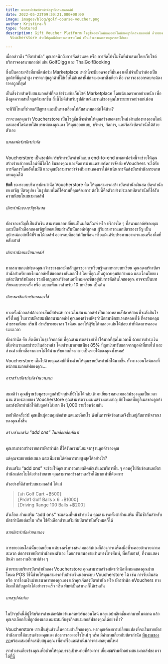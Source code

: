 ```yaml
---
title: แพลตฟอร์มบัตรกำนัลธุรกิจสนามกอล์ฟ
date: 2022-05-23T09:30:21.000+00:00
image: images/blog/golf-course-voucher.png
author: Kristira-R
type: featured
description: Gift Voucher Platform โซลูชั่นออนไลน์และออฟไลน์ของธุรกิจสนามกอล์ฟ ด้วยซอฟต์แวร์บัตรกำนัล
  Voucherstore ช่วยให้คุณมีช่องทางการขายใหม่ เป็นเจ้าของและควบคุมราคาได้เอง

---
```

เมื่อกล่าวถึง “บัตรกำนัล” คุณอาจนึกถึงการจัดส่วนลด หรือ การจัดโปรโมชั่นที่นำเสนอโดยเว็บไซต์บริการจองสนามกอล์ฟ เช่น GolfDigg และ ThaiGolfBooking

ซึ่งเป็นความจริงที่แพล็ตฟอร์ม Marketplace เหล่านี้จะมียอดจองที่มั่นคง แต่ไม่จำเป็นว่าต้องเป็นลูกค้าที่มีมูลค่าสูง เพราะกลุ่มลูกค้าที่ใช้เว็บไซต์เหล่านี้มักจะมองหาสิ่งเดียว คือ เวลาจองออกรอบจะต้องราคาถูกที่สุด!

เป็นสิ่งง่ายสำหรับสนามกอล์ฟที่จะเข้าร่วมกับเว็บไซต์ Marketplace โดยเน้นลดราคาอย่างหนัก เพื่อดึงดูดความสนใจลูกค้ามากขึ้น สิ่งนี้ไม่ดีสำหรับรูปลักษณ์แบรนด์ของคุณในระยะยาวอย่างแน่น่อน

จะมีวิธีไหนที่ช่วยแก้ปัญหา และเป็นทางเลือกให้กับสนามกอล์ฟได้บ้าง?

เราจะบอกคุณว่า Voucherstore เป็นโซลูชั่นที่จะช่วยให้คุณสร้างยอดขายใหม่ ผ่านช่องทางออนไลน์และออฟไลน์ภายใต้แบรนด์ของคุณเอง ให้คุณออกแบบ, บริหาร, จัดการ, และจัดส่งบัตรกำนัลได้ด้วยตัวเอง

###### แพลตฟอร์มบัตรกำนัล

Voucherstore เป็นซอฟต์แวร์บริหารบัตรกำนัลแบบ end-to-end แพลตฟอร์มนี้จะช่วยให้คุณสร้างร้านค้าออนไลน์ที่มีโลโก้ ธีมของคุณ และจัดการผ่านแดชบอร์ดการจัดส่ง eVouchers จะได้รับการจัดการโดยอัตโนมัติ และคุณยังสามารถว่าจ้างทีมงานของเราให้ดำเนินการจัดส่งบัตรกำนัลกระดาษแทนคุณได้

**ข้อดี** ของระบบบริหารบัตรกำนัล Voucherstore คือ ให้คุณสามารถสร้างบัตรกำนัลเงินสด บัตรกำนัลของขวัญ บัตรคูปอง ในรูปแบบใดก็ได้ตามที่คุณต้องการ ต่อไปนี้คือตัวอย่างประเภทบัตรกำนัลที่ได้รับความนิยมในสนามกอล์ฟ

###### บัตรกำนัลของขวัญเงินสด

บัตรของขวัญที่เป็นตัวเงิน สามารถแลกเปลี่ยนเป็นผลิตภัณฑ์ หรือ บริการใด ๆ ที่สนามกอล์ฟของคุณ และเป็นตัวเลือกของขวัญที่ยอดเยี่ยมสำหรับนักกอล์ฟทุกคน ผู้รับสามารถแลกบัตรของขวัญ เป็นอุปกรณ์กอล์ฟได้ที่ร้านไม้กอล์ฟ ออกรอบตีกอล์ฟกับเพื่อน หรือแม้แต่รับประทานอาหารและเครื่องดื่มที่คลับเฮาส์

###### บัตรกำนัลบทเรียนกอล์ฟ

หากสนามกอล์ฟของคุณกว้างขวางและมีหลักสูตรของการเรียนรู้หลากหลายบทเรียน คุณลองสร้างบัตรกำนัลสำหรับบทเรียนกอล์ฟให้แตกต่างกันออกไป โดยที่คุณเป็นผู้ควบคุมข้อกำหนด และเงื่อนไขของแต่ละบัตรกำนัลเอง รวมถึงกฎเกณฑ์ข้อเสนอทั้งหมดจะขึ้นอยู่กับการตัดสินใจของคุณ อาจจะเป็นบทเรียนแบบรายครั้ง หรือ แบบแพ็กเกจสำหรับ 10 บทเรียน เป็นต้น

###### บัตรสมาชิกสำหรับทดลองใช้

บางครั้งนักกอล์ฟต้องการสัมผัสประสบการณ์ในสนามกอล์ฟ เป็นเวลาหลายสัปดาห์ก่อนที่จะตัดสินใจครั้งใหญ่ ในการสมัครสมาชิกสนามกอล์ฟ คุณลองสร้างบัตรกำนัลสมาชิกขนาดทดลองใช้ ที่ครอบคลุมค่าธรรมเนียม กรีนฟี สำหรับระยะเวลา 1 เดือน และให้ผู้รับได้ทดลองเล่นได้บ่อยเท่าที่ต้องการตลอดระยะเวลา

บัตรกำนัล คือ สิ่งเดียวในธุรกิจกอล์ฟ ที่คุณสามารถสร้างกำไรได้มากที่สุดในเวลานี้ ด้วยการชำระเงินเต็มจำนวนและชำระเงินล่วงหน้า โดยส่วนมากพบเพียง 85% ที่ถูกนำมารับแลกจากมูลค่าที่ขายไป และส่วนต่างที่เหลือจากการไม่ได้นำมารับแลกก็จะกลายเป็นรายได้ของคุณทั้งหมด!

Voucherstore เต็มไปด้วยคุณสมบัติที่จะช่วยให้คุณขายบัตรกำนัลได้มากขึ้น ทั้งทางออนไลน์และที่หน้าสนามกอล์ฟของคุณ…

###### การสร้างบัตรกำนัลจำนวนมาก

สมมติว่า คุณมีฐานข้อมูลของลูกค้าปัจจุบันที่ยังไม่ได้กลับเข้ามาเยี่ยมชมสนามกอล์ฟของคุณเป็นเวลานาน ด้วยระบบของ Voucherstore คุณสามารถวางแผนสร้างแคมเปญ อัปโหลดที่อยู่อีเมลของลูกค้า และส่งบัตรกำนัลให้กับลูกค้าได้มาก ถึง 1,000 รายชื่อพร้อมกัน

ขอย้ำอีกครั้งว่า! คุณเป็นผู้ควบคุมข้อกำหนดและเงื่อนไข ดังนั้นการจัดข้อเสนอจึงขึ้นอยู่กับการพิจารณาของคุณทั้งสิ้น

###### สร้างส่วนเสริม “add ons” ในผลิตผลิตภัณฑ์

คุณสามารถสร้างรายการบัตรกำนัล ที่ได้รับความนิยมจากฐานลูกค้าของคุณ

แต่คุณจะขยายข้อเสนอ และเพิ่มรายได้ต่อการขายสูงสุดได้อย่างไร?

ส่วนเสริม “add ons” จะช่วยให้คุณสามารถขายผลิตภัณฑ์และบริการอื่น ๆ ควบคู่ไปกับข้อเสนอบัตรกำนัลแต่ละใบได้อย่างง่ายดาย คุณสามารถสร้างส่วนเสริมได้มากเท่าที่ต้องการ

ตัวอย่างที่ดีสำหรับสนามกอล์ฟ ได้แก่

> \[เช่า Golf Cart +฿500\] <br> \[ProV1 Golf Balls x 6 +฿1000\] <br> \[Driving Range 100 Balls +฿200\]

ตัวเลือก ส่วนเสริม “add ons” จะแสดงที่หน้าชำระเงิน คุณสามารถตั้งค่าส่วนเสริม ที่ไม่ซ้ำกันสำหรับบัตรกำนัลแต่ละใบ หรือ ใช้ตัวเลือกส่วนเสริมกับบัตรกำนัลทั้งหมดก็ได้

###### ขายบัตรกำนัลด้วยตนเอง

การขายออนไลน์นั้นยอดเยี่ยม แต่บางครั้งทางสนามกอล์ฟเองก็ต้องการเครื่องมือที่จะคอยอำนวยความสะดวก ต่อการขายบัตรกำนัลของตัวเอง โดยการเสนอขายผ่านทางโทรศัพท์, ที่คลับเฮาส์, ที่งานแสดงสินค้า และงานอีเวนท์ต่าง ๆ

ด้วยระบบบริหารบัตรกำนัลของ Voucherstore คุณสามารถสร้างบัตรกำนัลทั้งหมดของคุณผ่านโหมด POS วิธีนี้ช่วยให้คุณสามารถรับชำระเงินนอกระบบ Voucherstore ได้ เช่น การรับเงินสด หรือ การโอนเงินผ่านธนาคารของคุณเอง แล้วคุณจัดส่งบัตรกำนัล หรือ บัตรกำนัล eVouchers ทางอีเมลให้กับลูกค้าได้อย่างรวดเร็ว หรือ พิมพ์เป็นสำเนาก็ได้เช่นกัน

###### บทสรุปต่อท้าย

ในปัจจุบันนี้มีผู้ให้บริการด้านซอฟต์แวร์แพลตฟอร์มออนไลน์ และแอปพลิเคชั่นมากมายในตลาด แล้วคุณจะเลือกสิ่งที่ถูกต้องและเหมาะสมกับธุรกิจสนามกอล์ฟของคุณได้อย่างไร?

Voucherstore เราเป็นหุ้นส่วนในความสำเร็จของคุณ หากคุณต้องการเปลี่ยนแปลงที่จะเริ่มขายบัตรกำนัลภายใต้แบรนด์ของคุณเอง ต้องการลองอะไรใหม่ ๆ หรือ มีคำถามเกี่ยวกับบัตรกำนัล [ทีมงานของเรา](contact/)พร้อมเสมอที่จะสนับสนุนคุณ เพื่อหารือและดำเนินการตามกลยุทธ์ใหม่

เราทำงานเคียงข้างคุณเพื่อช่วยให้คุณบรรลุเป้าหมายที่ต้องการ เยี่ยมชมร้านตัวอย่างสนามกอล์ฟของเราได้[ที่นี่](https://golf.voucherstore.co.th/)